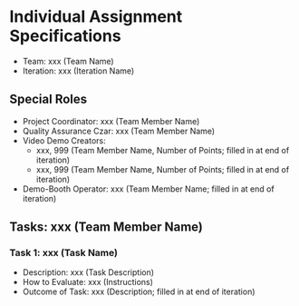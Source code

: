 # Individual Assignment Specifications

- Team: xxx (Team Name)
- Iteration: xxx (Iteration Name)

## Special Roles

- Project Coordinator: xxx (Team Member Name)
- Quality Assurance Czar: xxx (Team Member Name)
- Video Demo Creators:
  - xxx, 999 (Team Member Name, Number of Points; filled in at end of iteration)
  - xxx, 999 (Team Member Name, Number of Points; filled in at end of iteration)
- Demo-Booth Operator: xxx (Team Member Name; filled in at end of iteration)

## Tasks: xxx (Team Member Name)

### Task 1: xxx (Task Name)

- Description: xxx (Task Description)
- How to Evaluate: xxx (Instructions)
- Outcome of Task: xxx (Description; filled in at end of iteration)
